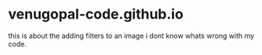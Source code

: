 # venugopal-code.github.io
this is about the adding filters to an image
i dont know whats wrong with my code.
